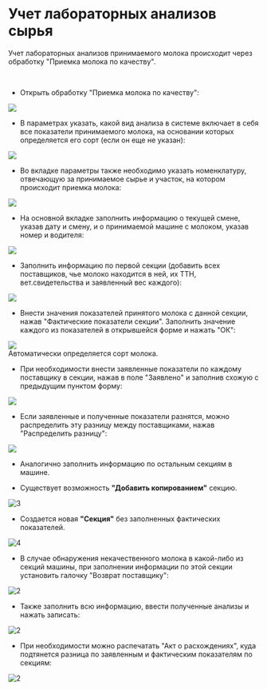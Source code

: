 # Учет лабораторных анализов сырья


Учет лабораторных анализов принимаемого молока происходит через
обработку "Приемка молока по качеству".

 

-   Открыть обработку "Приемка молока по качеству":

![](LaboratoryAnalysisOfMilk.assets/1.png)  
-   В параметрах указать, какой вид анализа в системе включает в себя
    все показатели принимаемого молока, на основании которых
    определяется его сорт (если он еще не указан):

![](LaboratoryAnalysisOfMilk.assets/2.png)
-   Во вкладке параметры также необходимо указать номенклатуру,
    отвечающую за принимаемое сырье и участок, на котором происходит
    приемка молока:

![](LaboratoryAnalysisOfMilk.assets/3.png)
-   На основной вкладке заполнить информацию о текущей смене, указав
    дату и смену, и о принимаемой машине с молоком, указав номер и
    водителя:

![](LaboratoryAnalysisOfMilk.assets/4.png)
-   Заполнить информацию по первой секции (добавить всех поставщиков,
    чье молоко находится в ней, их ТТН, вет.свидетельства и заявленный
    вес каждого):

![](LaboratoryAnalysisOfMilk.assets/5.png)
-   Внести значения показателей принятого молока с данной секции, нажав
    "Фактические показатели секции". Заполнить значение каждого из
    показателей в открывшейся форме и нажать "ОК":

![](LaboratoryAnalysisOfMilk.assets/6.png)  
Автоматически определяется сорт молока.  
-   При необходимости внести заявленные показатели по каждому поставщику
    в секции, нажав в поле "Заявлено" и заполнив схожую с предыдущим
    пунктом форму:

![](LaboratoryAnalysisOfMilk.assets/7.png)
-   Если заявленные и полученные показатели разнятся, можно распределить
    эту разницу между поставщиками, нажав "Распределить разницу":

![](LaboratoryAnalysisOfMilk.assets/8.png)
-   Аналогично заполнить информацию по остальным секциям в машине.  
    
- Существует возможность **"Добавить копированием"** секцию.

![3](LaboratoryAnalysisOfMilk.assets/9.png)

- Создается новая **"Секция"** без заполненных фактических показателей.

![4](LaboratoryAnalysisOfMilk.assets/10.png)

- В случае обнаружения некачественного молока в какой-либо из секций машины, при заполнении информации по этой секции установить галочку "Возврат поставщику":

![2](LaboratoryAnalysisOfMilk.assets/11.png)

- Также заполнить всю информацию, ввести полученные анализы и нажать записать:

![2](LaboratoryAnalysisOfMilk.assets/12.png)

- При необходимости можно распечатать "Акт о расхождениях", куда подтянется разница по заявленным и фактическим показателям по секциям:

![2](LaboratoryAnalysisOfMilk.assets/13.png)